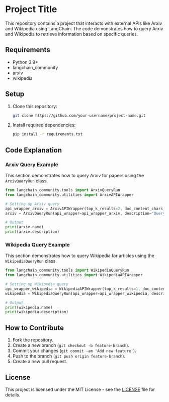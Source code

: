 
# Project Title

This repository contains a project that interacts with external APIs like Arxiv and Wikipedia using LangChain. The code demonstrates how to query Arxiv and Wikipedia to retrieve information based on specific queries.

## Requirements

- Python 3.9+
- langchain_community
- arxiv
- wikipedia

## Setup

1. Clone this repository:
    ```bash
    git clone https://github.com/your-username/project-name.git
    ```

2. Install required dependencies:
    ```bash
    pip install -r requirements.txt
    ```

## Code Explanation

### Arxiv Query Example
This section demonstrates how to query Arxiv for papers using the `ArxivQueryRun` class.

```python
from langchain_community.tools import ArxivQueryRun
from langchain_community.utilities import ArxivAPIWrapper

# Setting up Arxiv query
api_wrapper_arxiv = ArxivAPIWrapper(top_k_results=2, doc_content_chars_max=500)
arxiv = ArxivQueryRun(api_wrapper=api_wrapper_arxiv, description="Query arxiv papers")

# Output
print(arxiv.name)
print(arxiv.description)
```

### Wikipedia Query Example
This section demonstrates how to query Wikipedia for articles using the `WikipediaQueryRun` class.

```python
from langchain_community.tools import WikipediaQueryRun
from langchain_community.utilities import WikipediaAPIWrapper

# Setting up Wikipedia query
api_wrapper_wikipedia = WikipediaAPIWrapper(top_k_results=1, doc_content_chars_max=500)
wikipedia = WikipediaQueryRun(api_wrapper=api_wrapper_wikipedia, description="Query for information retrieval of wikipedia")

# Output
print(wikipedia.name)
print(wikipedia.description)
```

## How to Contribute

1. Fork the repository.
2. Create a new branch (`git checkout -b feature-branch`).
3. Commit your changes (`git commit -am 'Add new feature'`).
4. Push to the branch (`git push origin feature-branch`).
5. Create a new pull request.

## License

This project is licensed under the MIT License - see the [LICENSE](LICENSE) file for details.
